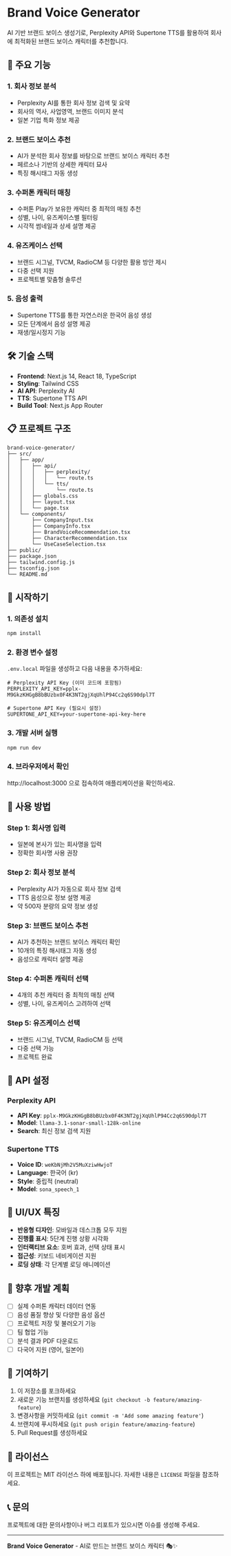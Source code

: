 # Brand Voice Generator

AI 기반 브랜드 보이스 생성기로, Perplexity API와 Supertone TTS를 활용하여 회사에 최적화된 브랜드 보이스 캐릭터를 추천합니다.

## 🚀 주요 기능

### 1. 회사 정보 분석
- Perplexity AI를 통한 회사 정보 검색 및 요약
- 회사의 역사, 사업영역, 브랜드 이미지 분석
- 일본 기업 특화 정보 제공

### 2. 브랜드 보이스 추천
- AI가 분석한 회사 정보를 바탕으로 브랜드 보이스 캐릭터 추천
- 페르소나 기반의 상세한 캐릭터 묘사
- 특징 해시태그 자동 생성

### 3. 수퍼톤 캐릭터 매칭
- 수퍼톤 Play가 보유한 캐릭터 중 최적의 매칭 추천
- 성별, 나이, 유즈케이스별 필터링
- 시각적 썸네일과 상세 설명 제공

### 4. 유즈케이스 선택
- 브랜드 시그널, TVCM, RadioCM 등 다양한 활용 방안 제시
- 다중 선택 지원
- 프로젝트별 맞춤형 솔루션

### 5. 음성 출력
- Supertone TTS를 통한 자연스러운 한국어 음성 생성
- 모든 단계에서 음성 설명 제공
- 재생/일시정지 기능

## 🛠️ 기술 스택

- **Frontend**: Next.js 14, React 18, TypeScript
- **Styling**: Tailwind CSS
- **AI API**: Perplexity AI
- **TTS**: Supertone TTS API
- **Build Tool**: Next.js App Router

## 📋 프로젝트 구조

```
brand-voice-generator/
├── src/
│   ├── app/
│   │   ├── api/
│   │   │   ├── perplexity/
│   │   │   │   └── route.ts
│   │   │   └── tts/
│   │   │       └── route.ts
│   │   ├── globals.css
│   │   ├── layout.tsx
│   │   └── page.tsx
│   └── components/
│       ├── CompanyInput.tsx
│       ├── CompanyInfo.tsx
│       ├── BrandVoiceRecommendation.tsx
│       ├── CharacterRecommendation.tsx
│       └── UseCaseSelection.tsx
├── public/
├── package.json
├── tailwind.config.js
├── tsconfig.json
└── README.md
```

## 🚀 시작하기

### 1. 의존성 설치
```bash
npm install
```

### 2. 환경 변수 설정
`.env.local` 파일을 생성하고 다음 내용을 추가하세요:

```env
# Perplexity API Key (이미 코드에 포함됨)
PERPLEXITY_API_KEY=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

# Supertone API Key (필요시 설정)
SUPERTONE_API_KEY=your-supertone-api-key-here
```

### 3. 개발 서버 실행
```bash
npm run dev
```

### 4. 브라우저에서 확인
http://localhost:3000 으로 접속하여 애플리케이션을 확인하세요.

## 📱 사용 방법

### Step 1: 회사명 입력
- 일본에 본사가 있는 회사명을 입력
- 정확한 회사명 사용 권장

### Step 2: 회사 정보 분석
- Perplexity AI가 자동으로 회사 정보 검색
- TTS 음성으로 정보 설명 제공
- 약 500자 분량의 요약 정보 생성

### Step 3: 브랜드 보이스 추천
- AI가 추천하는 브랜드 보이스 캐릭터 확인
- 10개의 특징 해시태그 자동 생성
- 음성으로 캐릭터 설명 제공

### Step 4: 수퍼톤 캐릭터 선택
- 4개의 추천 캐릭터 중 최적의 매칭 선택
- 성별, 나이, 유즈케이스 고려하여 선택

### Step 5: 유즈케이스 선택
- 브랜드 시그널, TVCM, RadioCM 등 선택
- 다중 선택 가능
- 프로젝트 완료

## 🔧 API 설정

### Perplexity API
- **API Key**: `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`
- **Model**: `llama-3.1-sonar-small-128k-online`
- **Search**: 최신 정보 검색 지원

### Supertone TTS
- **Voice ID**: `weKbNjMh2V5MuXziwHwjoT`
- **Language**: 한국어 (kr)
- **Style**: 중립적 (neutral)
- **Model**: `sona_speech_1`

## 🎨 UI/UX 특징

- **반응형 디자인**: 모바일과 데스크톱 모두 지원
- **진행률 표시**: 5단계 진행 상황 시각화
- **인터랙티브 요소**: 호버 효과, 선택 상태 표시
- **접근성**: 키보드 네비게이션 지원
- **로딩 상태**: 각 단계별 로딩 애니메이션

## 🔮 향후 개발 계획

- [ ] 실제 수퍼톤 캐릭터 데이터 연동
- [ ] 음성 품질 향상 및 다양한 음성 옵션
- [ ] 프로젝트 저장 및 불러오기 기능
- [ ] 팀 협업 기능
- [ ] 분석 결과 PDF 다운로드
- [ ] 다국어 지원 (영어, 일본어)

## 🤝 기여하기

1. 이 저장소를 포크하세요
2. 새로운 기능 브랜치를 생성하세요 (`git checkout -b feature/amazing-feature`)
3. 변경사항을 커밋하세요 (`git commit -m 'Add some amazing feature'`)
4. 브랜치에 푸시하세요 (`git push origin feature/amazing-feature`)
5. Pull Request를 생성하세요

## 📄 라이선스

이 프로젝트는 MIT 라이선스 하에 배포됩니다. 자세한 내용은 `LICENSE` 파일을 참조하세요.

## 📞 문의

프로젝트에 대한 문의사항이나 버그 리포트가 있으시면 이슈를 생성해 주세요.

---

**Brand Voice Generator** - AI로 만드는 브랜드 보이스 캐릭터 🎭✨
